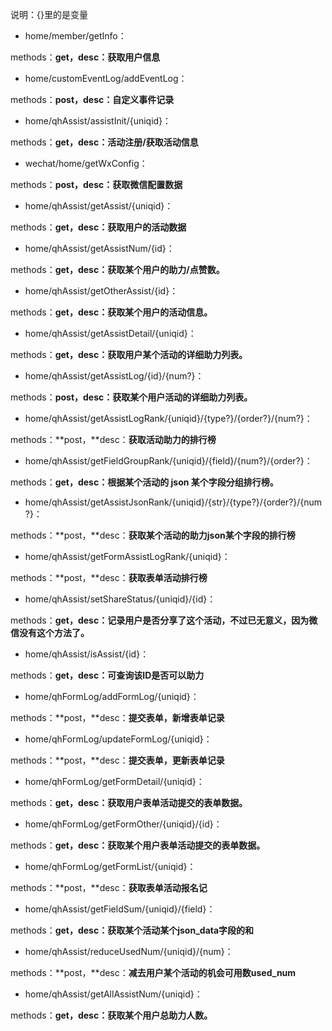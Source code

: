 说明：{}里的是变量

* home/member/getInfo：

methods：**get，**desc**：获取用户信息**

* home/customEventLog/addEventLog：

methods：**post，**desc**：自定义事件记录**

* home/qhAssist/assistInit/{uniqid}：

methods：**get，**desc**：活动注册/获取活动信息**

* wechat/home/getWxConfig：

methods：**post，**desc**：获取微信配置数据**

* home/qhAssist/getAssist/{uniqid}：

methods：**get，**desc**：获取用户的活动数据**

* home/qhAssist/getAssistNum/{id}：

methods：**get，**desc**：获取某个用户的助力/点赞数。**

* home/qhAssist/getOtherAssist/{id}：

methods：**get，**desc**：获取某个用户的活动信息。**

* home/qhAssist/getAssistDetail/{uniqid}：

methods：**get，**desc**：获取用户某个活动的详细助力列表。**

* home/qhAssist/getAssistLog/{id}/{num?}：

methods：**post，**desc**：获取某个用户活动的详细助力列表。**

* home/qhAssist/getAssistLogRank/{uniqid}/{type?}/{order?}/{num?}：

methods：**post，**desc：**获取活动助力的排行榜**

* home/qhAssist/getFieldGroupRank/{uniqid}/{field}/{num?}/{order?}：

methods：**get，**desc**：根据某个活动的 json 某个字段分组排行榜。**

* home/qhAssist/getAssistJsonRank/{uniqid}/{str}/{type?}/{order?}/{num?}：

methods：**post，**desc：**获取某个活动的助力json某个字段的排行榜**

* home/qhAssist/getFormAssistLogRank/{uniqid}：

methods：**post，**desc：**获取表单活动排行榜**

* home/qhAssist/setShareStatus/{uniqid}/{id}：

methods：**get，**desc**：记录用户是否分享了这个活动，不过已无意义，因为微信没有这个方法了。**

* home/qhAssist/isAssist/{id}：

methods：**get，**desc**：可查询该ID是否可以助力**

* home/qhFormLog/addFormLog/{uniqid}：

methods：**post，**desc：**提交表单，新增表单记录**

* home/qhFormLog/updateFormLog/{uniqid}：

methods：**post，**desc：**提交表单，更新表单记录**

* home/qhFormLog/getFormDetail/{uniqid}：

methods：**get，**desc**：获取用户表单活动提交的表单数据。**

* home/qhFormLog/getFormOther/{uniqid}/{id}：

methods：**get，**desc**：获取某个用户表单活动提交的表单数据。**

* home/qhFormLog/getFormList/{uniqid}：

methods：**post，**desc：**获取表单活动报名记**

* home/qhAssist/getFieldSum/{uniqid}/{field}：

methods：**get，**desc**：获取某个活动某个json\_data字段的和**

* home/qhAssist/reduceUsedNum/{uniqid}/{num}：

methods：**post，**desc：**减去用户某个活动的机会可用数used\_num**

* home/qhAssist/getAllAssistNum/{uniqid}：

methods：**get，**desc**：获取某个用户总助力人数。**





